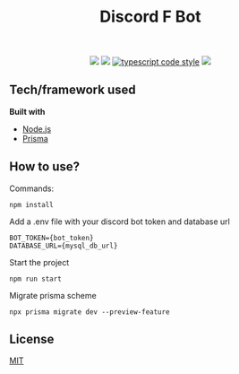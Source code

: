 <h1 align="center">
    <br>
    Discord F Bot
    <br>
    <br>
</h1>

<p align="center">
    <a href="https://www.npmjs.com/package/ts-standard"><img src="https://badgen.net/badge/icon/v6.14.11?icon=npm&label=npm"></a>
    <a href="https://github.com/standard/standard/blob/master/LICENSE"><img src="https://badgen.net/badge/icon/MIT?icon&label=license"></a>
    <a href="https://github.com/standard/ts-standard"><img src="https://badgen.net/badge/icon/typescript?icon=typescript&label=code-style" alt="typescript code style"></a>
    <a href="https://www.prisma.io/"><img src="https://badgen.net/badge/icon/v2.14.0?icon&label=prisma"></a>
</p>

## Tech/framework used
<b>Built with</b>
- [Node.js](https://nodejs.org)
- [Prisma](https://www.prisma.io)

## How to use?
Commands:
```
npm install
```
Add a .env file with your discord bot token and database url
```
BOT_TOKEN={bot_token}
DATABASE_URL={mysql_db_url}
```
Start the project
```
npm run start
```
Migrate prisma scheme
```
npx prisma migrate dev --preview-feature
```

## License
[MIT](https://choosealicense.com/licenses/mit/)
